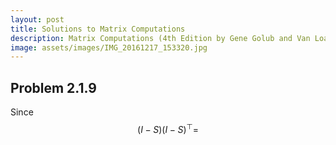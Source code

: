 ```yaml
---
layout: post
title: Solutions to Matrix Computations
description: Matrix Computations (4th Edition by Gene Golub and Van Loan)
image: assets/images/IMG_20161217_153320.jpg
---
```


## Problem 2.1.9
Since $$(I-S)(I-S)^{\top} = $$
